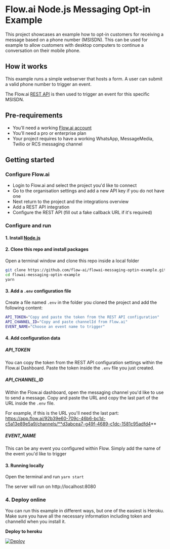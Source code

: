 # Flow.ai Node.js Messaging Opt-in Example

This project showcases an example how to opt-in customers for receiving a message based on a phone number (MSISDN). This can be used for example to allow customers with desktop computers to continue a conversation on their mobile phone.

## How it works

This example runs a simple webserver that hosts a form. A user can submit a valid phone number to trigger an event. 

The Flow.ai [REST API](https://flow.ai/docs/api-docs/#rest-api) is then used to trigger an event for this specific MSISDN.

## Pre-requirements

- You'll need a working [Flow.ai account](https://flow.ai)
- You'll need a pro or enterprise plan
- Your project requires to have a working WhatsApp, MessageMedia, Twilio or RCS messaging channel

## Getting started

### Configure Flow.ai

- Login to Flow.ai and select the project you'd like to connect
- Go to the organisation settings and add a new API key if you do not have one
- Next return to the project and the integrations overview
- Add a REST API integration
- Configure the REST API (fill out a fake callback URL if it's required)

### Configure and run

#### 1. Install [Node.js](https://nodejs.org)

#### 2. Clone this repo and install packages

Open a terminal window and clone this repo inside a local folder

```bash
git clone https://github.com/flow-ai/flowai-messaging-optin-example.git
cd flowai-messaging-optin-example
yarn
```

#### 3. Add a `.env` configuration file

Create a file named `.env` in the folder you cloned the project and add the following content:

```bash
API_TOKEN="Copy and paste the token from the REST API configuration"
API_CHANNEL_ID="Copy and paste channelId from Flow.ai"
EVENT_NAME="Choose an event name to trigger"
```

#### 4. Add configuration data

##### API_TOKEN

You can copy the token from the REST API configuration settings within the Flow.ai Dashboard. Paste the token inside the `.env` file you just created.

##### API_CHANNEL_ID

Within the Flow.ai dashboard, open the messaging channel you'd like to use to send a message. Copy and paste the URL and copy the last part of the URL inside the `.env` file.

For example, if this is the URL you'll need the last part: https://app.flow.ai/92b39e60-709c-46b6-bc1d-c5a13e89e5a9/channels/**d3abcea7-g49f-4689-c1dc-1581c95adfd4**

##### EVENT_NAME

This can be any event you configured within Flow. Simply add the name of the event you'd like to trigger

#### 3. Running locally

Open the terminal and run `yarn start`

The server will run on http://localhost:8080

### 4. Deploy online

You can run this example in different ways, but one of the easiest is Heroku. Make sure you have all the necessary information including token and channelId when you install it.

**Deploy to heroku**

[![Deploy](https://www.herokucdn.com/deploy/button.png)](https://heroku.com/deploy)
